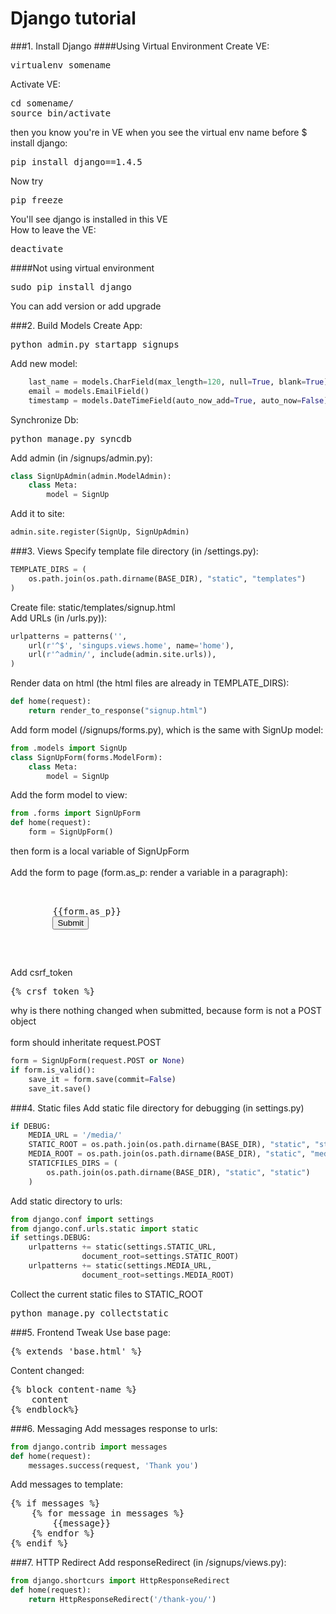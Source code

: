 # Django tutorial

###1. Install Django
####Using Virtual Environment
Create VE:
<pre>
virtualenv somename
</pre>
Activate VE:
<pre>
cd somename/
source bin/activate
</pre>
then you know you're in VE when you see the virtual env name before $<br>
install django:
<pre>
pip install django==1.4.5
</pre>
Now try
<pre>
pip freeze
</pre>
You'll see django is installed in this VE<br>
How to leave the VE:
<pre>
deactivate
</pre>

####Not using virtual environment
<pre>
sudo pip install django
</pre>
You can add version or add upgrade

###2. Build Models
Create App:
<pre>
python admin.py startapp signups
</pre>

Add new model:
```python
	last_name = models.CharField(max_length=120, null=True, blank=True)
	email = models.EmailField()
	timestamp = models.DateTimeField(auto_now_add=True, auto_now=False)
```
Synchronize Db:
<pre>
python manage.py syncdb
</pre>
Add admin (in /signups/admin.py):
```python
class SignUpAdmin(admin.ModelAdmin):
	class Meta:
		model = SignUp
```
Add it to site:
```python
admin.site.register(SignUp, SignUpAdmin)
```

###3. Views
Specify template file directory (in /settings.py):
```python
TEMPLATE_DIRS = (
	os.path.join(os.path.dirname(BASE_DIR), "static", "templates")
)
```
Create file: static/templates/signup.html<br>
Add URLs (in /urls.py)):
```python
urlpatterns = patterns('',
	url(r'^$', 'singups.views.home', name='home'),
	url(r'^admin/', include(admin.site.urls)),
)
```
Render data on html (the html files are already in TEMPLATE_DIRS):
```python
def home(request):
	return render_to_response("signup.html")
```
Add form model (/signups/forms.py), which is the same with SignUp model:
```python
from .models import SignUp
class SignUpForm(forms.ModelForm):
	class Meta:
		model = SignUp
```
Add the form model to view:
```python
from .forms import SignUpForm
def home(request):
	form = SignUpForm()
```
then form is a local variable of SignUpForm<br>
<br>
Add the form to page (form.as_p: render a variable in a paragraph):
<pre>
	<form method='POST' action=''>
		{{form.as_p}}
		<input type='submit'>
	</form>
</pre>
Add csrf_token
<pre>
{% crsf_token %}
</pre>
why is there nothing changed when submitted, because form is not a POST object<br>
<br>
form should inheritate request.POST
```python
form = SignUpForm(request.POST or None)
if form.is_valid():
	save_it = form.save(commit=False)
	save_it.save()
```
###4. Static files
Add static file directory for debugging (in settings.py)
```python
if DEBUG:
    MEDIA_URL = '/media/'
    STATIC_ROOT = os.path.join(os.path.dirname(BASE_DIR), "static", "static_only")
    MEDIA_ROOT = os.path.join(os.path.dirname(BASE_DIR), "static", "media")
    STATICFILES_DIRS = (
        os.path.join(os.path.dirname(BASE_DIR), "static", "static")
    )
```
Add static directory to urls:
```python
from django.conf import settings
from django.conf.urls.static import static
if settings.DEBUG:
	urlpatterns += static(settings.STATIC_URL, 
				document_root=settings.STATIC_ROOT)
	urlpatterns += static(settings.MEDIA_URL,
				document_root=settings.MEDIA_ROOT)
```
Collect the current static files to STATIC_ROOT
<pre>
python manage.py collectstatic
</pre>

###5. Frontend Tweak
Use base page:
<pre>
{% extends 'base.html' %}
</pre>
Content changed:
<pre>
{% block content-name %}
	content
{% endblock%}
</pre>

###6. Messaging
Add messages response to urls:
```python
from django.contrib import messages
def home(request):
	messages.success(request, 'Thank you')
```
Add messages to template:
<pre>
{% if messages %}
	{% for message in messages %}
		{{message}}
	{% endfor %}
{% endif %}
</pre>
###7. HTTP Redirect
Add responseRedirect (in /signups/views.py):
```python
from django.shortcurs import HttpResponseRedirect
def home(request):
	return HttpResponseRedirect('/thank-you/')
```
